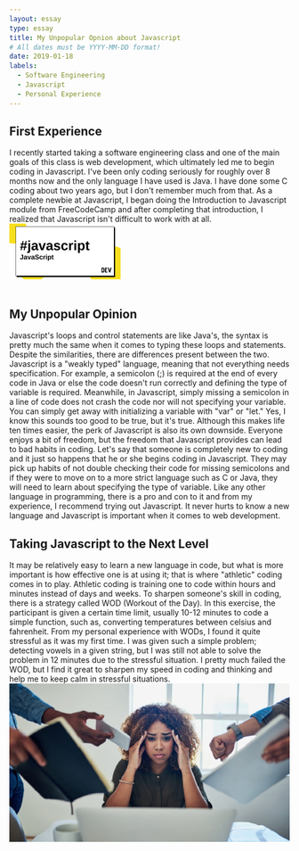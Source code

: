 ```yaml
---
layout: essay
type: essay
title: My Unpopular Opnion about Javascript
# All dates must be YYYY-MM-DD format!
date: 2019-01-18
labels:
  - Software Engineering
  - Javascript
  - Personal Experience
---
```


## **First Experience**
I recently started taking a software engineering class and one of the main goals of this class is web development, which ultimately led me to begin coding in Javascript. I've been only coding seriously for roughly over 8 months now and the only language I have used is Java. I have done some C coding about two years ago, but I don't remember much from that. As a complete newbie at Javascript, I began doing the Introduction to Javascript module from FreeCodeCamp and after completing that introduction, I realized that Javascript isn't difficult to work with at all.
<img class="ui small right floated rounded image" width="200" height="100" src="../images/javascript.png">
<br/>
<br/>
## **My Unpopular Opinion**
Javascript's loops and control statements are like Java's, the syntax is pretty much the same when it comes to typing these loops and statements. Despite the similarities, there are differences present between the two. Javascript is a "weakly typed" language, meaning that not everything needs specification. For example, a semicolon (;) is required at the end of every code in Java or else the code doesn't run correctly and defining the type of variable is required. Meanwhile, in Javascript, simply missing a semicolon in a line of code does not crash the code nor will not specifying your variable. You can simply get away with initializing a variable with "var" or "let." Yes, I know this sounds too good to be true, but it's true. Although this makes life ten times easier, the perk of Javascript is also its own downside. 
Everyone enjoys a bit of freedom, but the freedom that Javascript provides can lead to bad habits in coding. Let's say that someone is completely new to coding and it just so happens that he or she begins coding in Javascript. They may pick up habits of not double checking their code for missing semicolons and if they were to move on to a more strict language such as C or Java, they will need to learn about specifying the type of variable. Like any other language in programming, there is a pro and con to it and from my experience, I recommend trying out Javascript. It never hurts to know a new language and Javascript is important when it comes to web development. 

## **Taking Javascript to the Next Level**
It may be relatively easy to learn a new language in code, but what is more important is how effective one is at using it; that is where "athletic" coding comes in to play. Athletic coding is training one to code within hours and minutes instead of days and weeks. To sharpen someone's skill in coding, there is a strategy called WOD (Workout of the Day). In this exercise, the participant is given a certain time limit, usually 10-12 minutes to code a simple function, such as, converting temperatures between celsius and fahrenheit. From my personal experience with WODs, I found it quite stressful as it was my first time. I was given such a simple problem; detecting vowels in a given string, but I was still not able to solve the problem in 12 minutes due to the stressful situation. I pretty much failed the WOD, but I find it great to sharpen my speed in coding and thinking and help me to keep calm in stressful situations.
<img class="ui small left floated rounded image" src="../images/stress.png">




